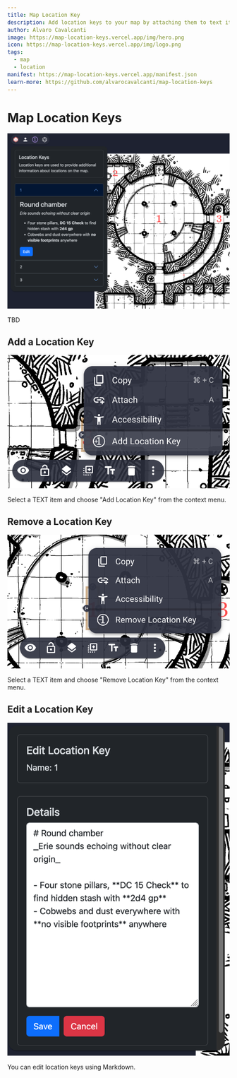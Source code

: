 ```yaml
---
title: Map Location Key
description: Add location keys to your map by attaching them to text items.
author: Alvaro Cavalcanti
image: https://map-location-keys.vercel.app/img/hero.png
icon: https://map-location-keys.vercel.app/img/logo.png
tags:
  - map
  - location
manifest: https://map-location-keys.vercel.app/manifest.json
learn-more: https://github.com/alvarocavalcanti/map-location-keys
---
```


# Map Location Keys

![Map Location Keys](img/hero.png)

TBD

## Add a Location Key

![Add location key](img/add-location-key.png)

Select a TEXT item and choose "Add Location Key" from the context menu.

## Remove a Location Key

![Remove location key](img/remove-location-key.png)

Select a TEXT item and choose "Remove Location Key" from the context menu.

## Edit a Location Key

![Edit a location key](img/edit.png)

You can edit location keys using Markdown.
